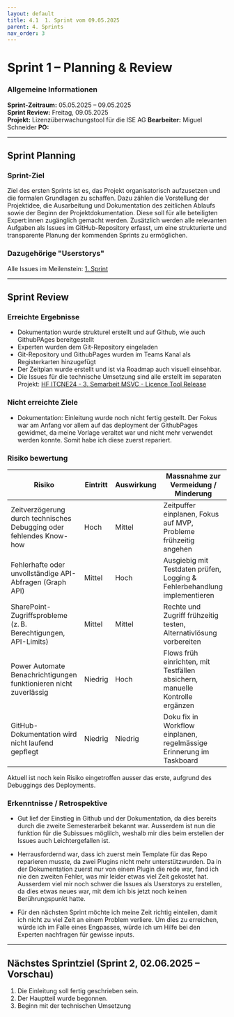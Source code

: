 ```yaml
---
layout: default
title: 4.1  1. Sprint vom 09.05.2025
parent: 4. Sprints
nav_order: 3
---
```

# Sprint 1 – Planning & Review

### Allgemeine Informationen

**Sprint-Zeitraum:** 05.05.2025 – 09.05.2025  
**Sprint Review:** Freitag, 09.05.2025  
**Projekt:** Lizenzüberwachungstool für die ISE AG
**Bearbeiter:** Miguel Schneider
**PO:** 

---


## Sprint Planning

### Sprint-Ziel
Ziel des ersten Sprints ist es, das Projekt organisatorisch aufzusetzen und die formalen Grundlagen zu schaffen. Dazu zählen die Vorstellung der Projektidee, die Ausarbeitung und Dokumentation des zeitlichen Ablaufs sowie der Beginn der Projektdokumentation. Diese soll für alle beteiligten Expert:innen zugänglich gemacht werden. Zusätzlich werden alle relevanten Aufgaben als Issues im GitHub-Repository erfasst, um eine strukturierte und transparente Planung der kommenden Sprints zu ermöglichen.

### Dazugehörige "Userstorys"

Alle Issues im Meilenstein: [1. Sprint](https://github.com/Radball-Migi/HF-ITCNE24-SemArbeit3-MSVC-Lizenztool/milestone/1)

---

## Sprint Review 

### Erreichte Ergebnisse

- Dokumentation wurde strukturel erstellt und auf Github, wie auch GithubPAges bereitgestellt
- Experten wurden dem Git-Repository eingeladen
- Git-Repository und GithubPages wurden im Teams Kanal als Registerkarten hinzugefügt
- Der Zeitplan wurde erstellt und ist via Roadmap auch visuell einsehbar.
- Die Issues für die technische Umsetzung sind alle erstellt im separaten Projekt: [HF ITCNE24 - 3. Semarbeit MSVC - Licence Tool Release](https://github.com/users/Radball-Migi/projects/7)

### Nicht erreichte Ziele

- Dokumentation: Einleitung wurde noch nicht fertig gestellt.
  Der Fokus war am Anfang vor allem auf das deployment der GithubPages gewidmet, da meine Vorlage veraltet war und nicht mehr verwendet werden konnte. Somit habe ich diese zuerst repariert. 

### Risiko bewertung

| Risiko                                                                 | Eintritt | Auswirkung | Massnahme zur Vermeidung / Minderung                                                   |
|------------------------------------------------------------------------|----------|------------|----------------------------------------------------------------------------------------|
| Zeitverzögerung durch technisches Debugging oder fehlendes Know-how   | Hoch     | Mittel     | Zeitpuffer einplanen, Fokus auf MVP, Probleme frühzeitig angehen                     |
| Fehlerhafte oder unvollständige API-Abfragen (Graph API)              | Mittel   | Hoch       | Ausgiebig mit Testdaten prüfen, Logging & Fehlerbehandlung implementieren            |
| SharePoint-Zugriffsprobleme (z. B. Berechtigungen, API-Limits)        | Mittel   | Mittel     | Rechte und Zugriff frühzeitig testen, Alternativlösung vorbereiten                   |
| Power Automate Benachrichtigungen funktionieren nicht zuverlässig     | Niedrig  | Hoch       | Flows früh einrichten, mit Testfällen absichern, manuelle Kontrolle ergänzen         |
| GitHub-Dokumentation wird nicht laufend gepflegt                      | Niedrig  | Niedrig    | Doku fix in Workflow einplanen, regelmässige Erinnerung im Taskboard                 |

Aktuell ist noch kein Risiko eingetroffen ausser das erste, aufgrund des Debuggings des Deployments. 

### Erkenntnisse / Retrospektive

- Gut lief der Einstieg in Github und der Dokumentation, da dies bereits durch die zweite Semesterarbeit bekannt war. Ausserdem ist nun die funktion für die Subissues möglilch, weshalb mir dies beim erstellen der Issues auch Leichtergefallen ist. 

- Herrausfordernd war, dass ich zuerst mein Template für das Repo reparieren musste, da zwei Plugins nicht mehr unterstützwurden. 
  Da in der Dokumentation zuerst nur von einem Plugin die rede war, fand ich nie den zweiten Fehler, was mir leider etwas viel Zeit gekostet hat. 
  Ausserdem viel mir noch schwer die Issues als Userstorys zu erstellen, da dies etwas neues war, mit dem ich bis jetzt noch keinen Berührungspunkt hatte. 

- Für den nächsten Sprint möchte ich meine Zeit richtig einteilen, damit ich nicht zu viel Zeit an einem Problem verliere. Um dies zu erreichen, würde ich im Falle eines Engpasses, würde ich um Hilfe bei den Experten nachfragen für gewisse inputs. 


---

## Nächstes Sprintziel (Sprint 2, 02.06.2025 – Vorschau)

1. Die Einleitung soll fertig geschrieben sein.
2. Der Hauptteil wurde begonnen. 
3. Beginn mit der technischen Umsetzung